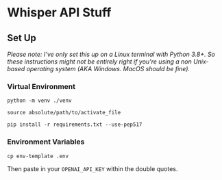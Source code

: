 # Whisper API Stuff

## Set Up

_Please note: I've only set this up on a Linux terminal with Python 3.8+. So these instructions might not be entirely right if you're using a non Unix-based operating system (AKA Windows. MacOS should be fine)._

### Virtual Environment
```
python -m venv ./venv

source absolute/path/to/activate_file

pip install -r requirements.txt --use-pep517
```
### Environment Variables
```
cp env-template .env
```
Then paste in your `OPENAI_API_KEY` within the double quotes.
